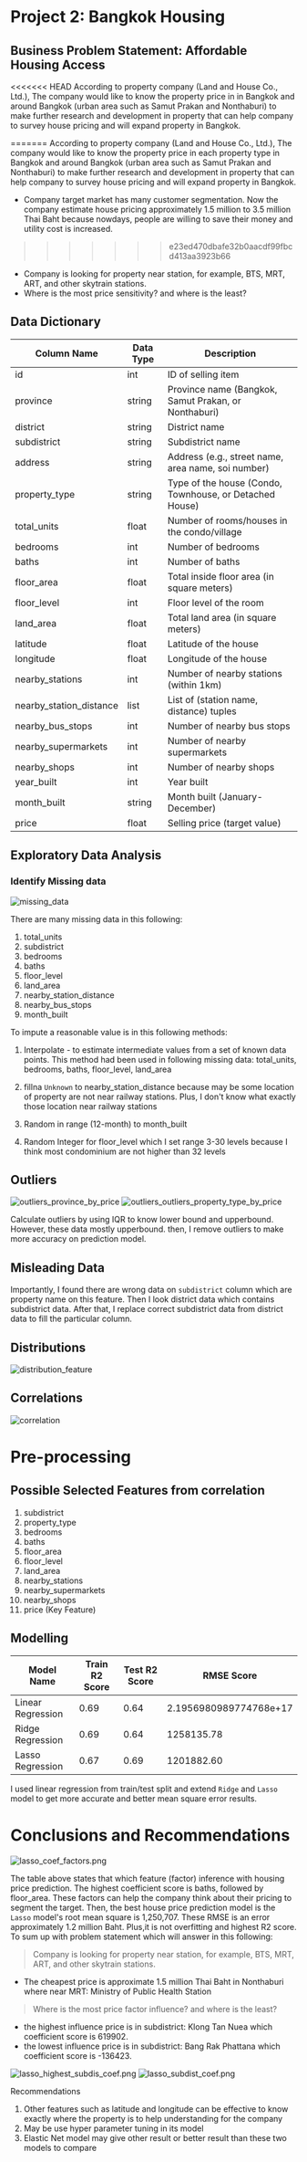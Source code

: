 # Project 2: Bangkok Housing

## Business Problem Statement: Affordable Housing Access
<<<<<<< HEAD
According to property company (Land and House Co., Ltd.), The company would like to know the property price in  in Bangkok and around Bangkok (urban area such as Samut Prakan and Nonthaburi) to make further research and development in property that can help company to survey house pricing and will expand property in Bangkok.

=======
According to property company (Land and House Co., Ltd.), The company would like to know the property price in each property type in Bangkok and around Bangkok (urban area such as Samut Prakan and Nonthaburi) to make further research and development in property that can help company to survey house pricing and will expand property in Bangkok.
- Company target market has many customer segmentation. Now the company estimate house pricing approximately 1.5 million to 3.5 million Thai Baht because nowdays, people are willing to save their money and utility cost is increased.
>>>>>>> e23ed470dbafe32b0aacdf99fbcd413aa3923b66
- Company is looking for property near station, for example, BTS, MRT, ART, and other skytrain stations.
- Where is the most price sensitivity? and where is the least?

## Data Dictionary
| Column Name | Data Type | Description |
|---|---|---|
| id | int | ID of selling item |
| province | string | Province name (Bangkok, Samut Prakan, or Nonthaburi) |
| district | string | District name |
| subdistrict | string | Subdistrict name |
| address | string | Address (e.g., street name, area name, soi number) |
| property_type | string | Type of the house (Condo, Townhouse, or Detached House) |
| total_units | float | Number of rooms/houses in the condo/village |
| bedrooms | int | Number of bedrooms |
| baths | int | Number of baths |
| floor_area | float | Total inside floor area (in square meters) |
| floor_level | int | Floor level of the room |
| land_area | float | Total land area (in square meters) |
| latitude | float | Latitude of the house |
| longitude | float | Longitude of the house |
| nearby_stations | int | Number of nearby stations (within 1km) |
| nearby_station_distance | list | List of (station name, distance) tuples |
| nearby_bus_stops | int | Number of nearby bus stops |
| nearby_supermarkets | int | Number of nearby supermarkets |
| nearby_shops | int | Number of nearby shops |
| year_built | int | Year built |
| month_built | string | Month built (January-December) |
| price | float | Selling price (target value) |

## Exploratory Data Analysis
### Identify Missing data
![missing_data](image/missing_data.png)

There are many missing data in this following:
1. total_units
2. subdistrict
3. bedrooms
4. baths
5. floor_level
6. land_area
7. nearby_station_distance
8. nearby_bus_stops
9. month_built

To impute a reasonable value is in this following methods:
1. Interpolate - to estimate intermediate values from a set of known data points. This method had been used in following missing data:
total_units, bedrooms, baths, floor_level, land_area

2. fillna `Unknown` to nearby_station_distance because may be some location of property are not near railway stations. Plus, I don't know what exactly those location near railway stations

3. Random in range (12-month) to month_built

4. Random Integer for floor_level which I set range 3-30 levels because I think most condominium are not higher than 32 levels

## Outliers
![outliers_province_by_price](image/outliers_province_by_price.png)
![outliers_outliers_property_type_by_price](image/outliers_property_type_by_price.png)

Calculate outliers by using IQR to know lower bound and upperbound. However, these data mostly upperbound. then, I remove outliers to make more accuracy on prediction model.

## Misleading Data
Importantly, I found there are wrong data on `subdistrict` column which are property name on this feature. Then I look district data which contains subdistrict data. After that, I replace correct subdistrict data from district data to fill the particular column.

## Distributions
![distribution_feature](image/distribution_feature.png)

## Correlations
![correlation](image/correlation.png)

# Pre-processing
## Possible Selected Features from correlation
1. subdistrict
2. property_type
3. bedrooms
4. baths
5. floor_area
6. floor_level
7. land_area
8. nearby_stations
9. nearby_supermarkets
10. nearby_shops
11. price (Key Feature)

## Modelling
| Model Name | Train R2 Score | Test R2 Score | RMSE Score |
| ---------- | -------------- | ------------- | ---------- |
| Linear Regression | 0.69 | 0.64 | 2.1956980989774768e+17 |
| Ridge Regression | 0.69 | 0.64 | 1258135.78 |
| Lasso Regression | 0.67 | 0.69 | 1201882.60 |

I used linear regression from train/test split and extend `Ridge` and `Lasso` model to get more accurate and better mean square error results.

# Conclusions and Recommendations
![lasso_coef_factors.png](image/lasso_coef_factors.png)

The table above states that which feature (factor) inference with housing price prediction. The highest coefficient score is baths, followed by floor_area. These factors can help the company think about their pricing to segment the target. Then, the best house price prediction model is the `Lasso` model's root mean square is 1,250,707. These RMSE is an error approximately 1.2 million Baht. Plus,it is not overfitting and highest R2 score. To sum up with problem statement which will answer in this following:

> Company is looking for property near station, for example, BTS, MRT, ART, and other skytrain stations.
- The cheapest price is approximate 1.5 million Thai Baht in Nonthaburi where near MRT: Ministry of Public Health Station

>  Where is the most price factor influence? and where is the least?
- the highest influence price is in subdistrict: Klong Tan Nuea which coefficient score is 619902.
- the lowest influence price is in subdistrict: Bang Rak Phattana which coefficient score is -136423.

![lasso_highest_subdis_coef.png](image/lasso_highest_subdis_coef.png)
![lasso_subdist_coef.png](image/lasso_subdist_coef.png)

Recommendations

1. Other features such as latitude and longitude can be effective to know exactly where the property is to help understanding for the company
2. May be use hyper parameter tuning in its model
3. Elastic Net model may give other result or better result than these two models to compare
